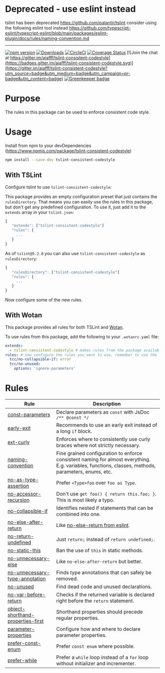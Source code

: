 # Deprecated - use eslint instead
tslint has been deprecated https://github.com/palantir/tslint
consider using the following eslint tool instead
https://github.com/typescript-eslint/typescript-eslint/blob/main/packages/eslint-plugin/docs/rules/naming-convention.md

----

[![npm version](http://img.shields.io/npm/v/tslint-consistent-codestyle.svg)](https://npmjs.org/package/tslint-consistent-codestyle)
[![Downloads](http://img.shields.io/npm/dm/tslint-consistent-codestyle.svg)](https://npmjs.org/package/tslint-consistent-codestyle)
[![CircleCI](https://circleci.com/gh/ajafff/tslint-consistent-codestyle.svg?style=shield)](https://circleci.com/gh/ajafff/tslint-consistent-codestyle)
[![Coverage Status](https://coveralls.io/repos/github/ajafff/tslint-consistent-codestyle/badge.svg)](https://coveralls.io/github/ajafff/tslint-consistent-codestyle)
[![Join the chat at https://gitter.im/ajafff/tslint-consistent-codestyle](https://badges.gitter.im/ajafff/tslint-consistent-codestyle.svg)](https://gitter.im/ajafff/tslint-consistent-codestyle?utm_source=badge&utm_medium=badge&utm_campaign=pr-badge&utm_content=badge)
[![Greenkeeper badge](https://badges.greenkeeper.io/ajafff/tslint-consistent-codestyle.svg)](https://greenkeeper.io/)

# Purpose

The rules in this package can be used to enforce consistent code style.

# Usage

Install from npm to your devDependencies  (https://www.npmjs.com/package/tslint-consistent-codestyle)

```sh
npm install --save-dev tslint-consistent-codestyle
```

## With TSLint

Configure tslint to use `tslint-consistent-codestyle`:

This package provides an empty configuration preset that just contains the `rulesDirectory`. That means you can easily use the rules in this package, but don't get any predefined configuration. To use it, just add it to the `extends` array in your `tslint.json`:

```javascript
{
   "extends": ["tslint-consistent-codestyle"]
   "rules": {
     ...
   }
}
```

As of `tslint@5.2.0` you can also use `tslint-consistent-codestyle` as `rulesDirectory`:

```javascript
{
   "rulesDirectory": ["tslint-consistent-codestyle"]
   "rules": {
     ...
   }
}
```

Now configure some of the new rules.

## With Wotan

This package provides all rules for both TSLint and [Wotan](https://github.com/fimbullinter/wotan/blob/master/packages/wotan/README.md).

To use rules from this package, add the following to your `.wotanrc.yaml` file:

```yaml
extends:
  - tslint-consistent-codestyle # makes rules from the package available with the 'tcc/' prefix
rules: # now configure the rules you want to use, remember to use the 'tcc/' prefix
  tcc/no-collapsible-if: error
  tcc/no-unused:
    options: 'ignore-parameters'
```

# Rules

Rule | Description
---- | ----
[const-parameters](https://github.com/ajafff/tslint-consistent-codestyle/blob/master/docs/const-parameters.md) | Declare parameters as `const` with JsDoc `/** @const */`
[early-exit](https://github.com/ajafff/tslint-consistent-codestyle/blob/master/docs/early-exit.md) | Recommends to use an early exit instead of a long `if` block.
[ext-curly](https://github.com/ajafff/tslint-consistent-codestyle/blob/master/docs/ext-curly.md) | Enforces where to consistently use curly braces where not strictly necessary.
[naming-convention](https://github.com/ajafff/tslint-consistent-codestyle/blob/master/docs/naming-convention.md) | Fine grained configuration to enforce consistent naming for almost everything. E.g. variables, functions, classes, methods, parameters, enums, etc.
[no-as-type-assertion](https://github.com/ajafff/tslint-consistent-codestyle/blob/master/docs/no-as-type-assertion.md) | Prefer `<Type>foo` over `foo as Type`.
[no-accessor-recursion](https://github.com/ajafff/tslint-consistent-codestyle/blob/master/docs/no-accessor-recursion.md) | Don't use `get foo() { return this.foo; }`. This is most likely a typo.
[no-collapsible-if](https://github.com/ajafff/tslint-consistent-codestyle/blob/master/docs/no-collapsible-if.md) | Identifies nested if statements that can be combined into one.
[no-else-after-return](https://github.com/ajafff/tslint-consistent-codestyle/blob/master/docs/no-else-after-return.md) | Like [no-else-return from eslint](http://eslint.org/docs/rules/no-else-return).
[no-return-undefined](https://github.com/ajafff/tslint-consistent-codestyle/blob/master/docs/no-return-undefined.md) | Just `return;` instead of `return undefined;`.
[no-static-this](https://github.com/ajafff/tslint-consistent-codestyle/blob/master/docs/no-static-this.md) | Ban the use of `this` in static methods.
[no-unnecessary-else](https://github.com/ajafff/tslint-consistent-codestyle/blob/master/docs/no-unnecessary-else.md) | Like `no-else-after-return` but better.
[no-unnecessary-type-annotation](https://github.com/ajafff/tslint-consistent-codestyle/blob/master/docs/no-unnecessary-type-annotation.md) | Finds type annotations that can safely be removed.
[no-unused](https://github.com/ajafff/tslint-consistent-codestyle/blob/master/docs/no-unused.md) | Find dead code and unused declarations.
[no-var-before-return](https://github.com/ajafff/tslint-consistent-codestyle/blob/master/docs/no-var-before-return.md) | Checks if the returned variable is declared right before the `return` statement.
[object-shorthand-properties-first](https://github.com/ajafff/tslint-consistent-codestyle/blob/master/docs/object-shorthand-properties-first.md) | Shorthand properties should precede regular properties.
[parameter-properties](https://github.com/ajafff/tslint-consistent-codestyle/blob/master/docs/parameter-properties.md) | Configure how and where to declare parameter properties.
[prefer-const-enum](https://github.com/ajafff/tslint-consistent-codestyle/blob/master/docs/prefer-const-enum.md) | Prefer `const enum` where possible.
[prefer-while](https://github.com/ajafff/tslint-consistent-codestyle/blob/master/docs/prefer-while.md) | Prefer a `while` loop instead of a `for` loop without initializer and incrementer.
